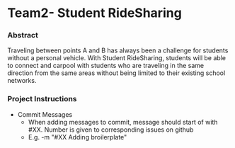 # Team2- Student RideSharing

### Abstract
Traveling between points A and B has always been a challenge for students without a personal vehicle. With Student RideSharing, students will be able to connect and carpool with students who are traveling in the same direction from the same areas without being limited to their existing school networks. 

### Project Instructions
- Commit Messages
  - When adding messages to commit, message should start of with #XX. Number is given to corresponding issues on github
  - E.g. -m "#XX Adding broilerplate" 
